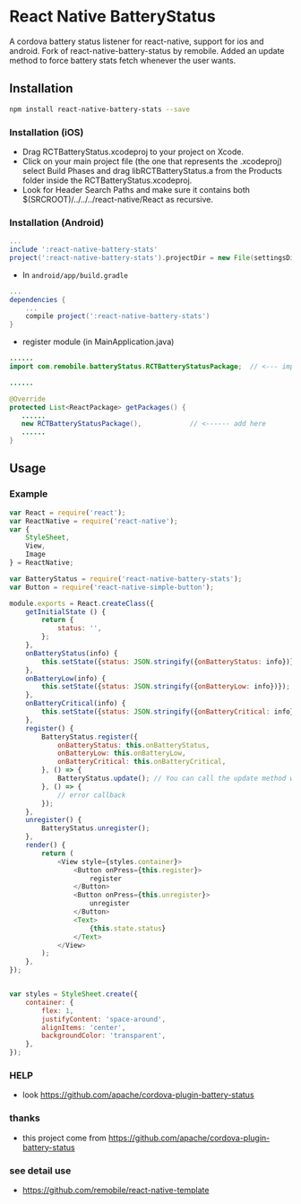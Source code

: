 # React Native BatteryStatus
A cordova battery status listener for react-native, support for ios and android. Fork of react-native-battery-status by remobile. Added an update method to force battery stats fetch whenever the user wants.

## Installation
```sh
npm install react-native-battery-stats --save
```
### Installation (iOS)
* Drag RCTBatteryStatus.xcodeproj to your project on Xcode.
* Click on your main project file (the one that represents the .xcodeproj) select Build Phases and drag libRCTBatteryStatus.a from the Products folder inside the RCTBatteryStatus.xcodeproj.
* Look for Header Search Paths and make sure it contains both $(SRCROOT)/../../../react-native/React as recursive.

### Installation (Android)
```gradle
...
include ':react-native-battery-stats'
project(':react-native-battery-stats').projectDir = new File(settingsDir, '../node_modules/react-native-battery-stats/android')
```

* In `android/app/build.gradle`

```gradle
...
dependencies {
    ...
    compile project(':react-native-battery-stats')
}
```

* register module (in MainApplication.java)

```java
......
import com.remobile.batteryStatus.RCTBatteryStatusPackage;  // <--- import

......

@Override
protected List<ReactPackage> getPackages() {
   ......
   new RCTBatteryStatusPackage(),            // <------ add here
   ......
}

```

## Usage

### Example
```js
var React = require('react');
var ReactNative = require('react-native');
var {
    StyleSheet,
    View,
    Image
} = ReactNative;

var BatteryStatus = require('react-native-battery-stats');
var Button = require('react-native-simple-button');

module.exports = React.createClass({
    getInitialState () {
        return {
            status: '',
        };
    },
    onBatteryStatus(info) {
        this.setState({status: JSON.stringify({onBatteryStatus: info})});
    },
    onBatteryLow(info) {
        this.setState({status: JSON.stringify({onBatteryLow: info})});
    },
    onBatteryCritical(info) {
        this.setState({status: JSON.stringify({onBatteryCritical: info})});
    },
    register() {
        BatteryStatus.register({
            onBatteryStatus: this.onBatteryStatus,
            onBatteryLow: this.onBatteryLow,
            onBatteryCritical: this.onBatteryCritical,
        }, () => {
            BatteryStatus.update(); // You can call the update method whenever u want. we're calling it here on the success callback of register to force a first fetch of battery status
        }, () => {
            // error callback
        });
    },
    unregister() {
        BatteryStatus.unregister();
    },
    render() {
        return (
            <View style={styles.container}>
                <Button onPress={this.register}>
                    register
                </Button>
                <Button onPress={this.unregister}>
                    unregister
                </Button>
                <Text>
                    {this.state.status}
                </Text>
            </View>
        );
    },
});


var styles = StyleSheet.create({
    container: {
        flex: 1,
        justifyContent: 'space-around',
        alignItems: 'center',
        backgroundColor: 'transparent',
    },
});
```

### HELP
* look https://github.com/apache/cordova-plugin-battery-status


### thanks
* this project come from https://github.com/apache/cordova-plugin-battery-status

### see detail use
* https://github.com/remobile/react-native-template
